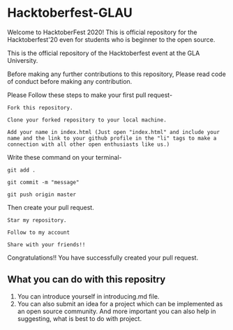 # Hacktoberfest-GLAU
Welcome to HacktoberFest 2020!
This is official repository for the Hacktoberfest'20 even for students who is beginner to the open source.

This is the official repository of the Hacktoberfest event at the GLA University.

Before making any further contributions to this repository, Please read code of conduct before making any contribution.


Please Follow these steps to make your first pull request-

    Fork this repository.

    Clone your forked repository to your local machine.

    Add your name in index.html (Just open "index.html" and include your name and the link to your github profile in the "li" tags to make a connection with all other open enthusiasts like us.)

Write these command on your terminal-

    git add .
    
    git commit -m "message"
    
    git push origin master
    
Then create your pull request.

    Star my repository.
    
    Follow to my account
    
    Share with your friends!!

Congratulations!! You have successfully created your pull request.

## What you can do with this repositry
1. You can introduce yourself in introducing.md file.
2. You can also submit an idea for a project which can be implemented as an open source community.
And more important you can also help in suggesting, what is best to do with project.
